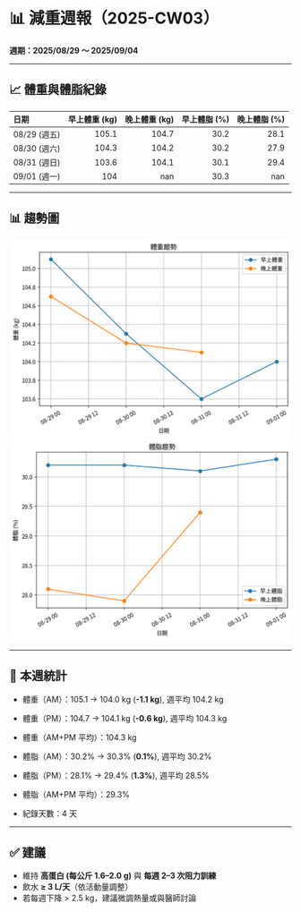 # 📊 減重週報（2025-CW03）

**週期：2025/08/29 ～ 2025/09/04**  

---

## 📈 體重與體脂紀錄

| 日期         |   早上體重 (kg) |   晚上體重 (kg) |   早上體脂 (%) |   晚上體脂 (%) |
|:-----------|------------:|------------:|-----------:|-----------:|
| 08/29 (週五) |       105.1 |       104.7 |       30.2 |       28.1 |
| 08/30 (週六) |       104.3 |       104.2 |       30.2 |       27.9 |
| 08/31 (週日) |       103.6 |       104.1 |       30.1 |       29.4 |
| 09/01 (週一) |       104   |       nan   |       30.3 |      nan   |

---

## 📊 趨勢圖

![體重趨勢](2025-CW03_weight_trend.png)
![體脂率趨勢](2025-CW03_bodyfat_trend.png)

---

## 📌 本週統計

- 體重（AM）：105.1 → 104.0 kg  (**-1.1 kg**), 週平均 104.2 kg  
- 體重（PM）：104.7 → 104.1 kg  (**-0.6 kg**), 週平均 104.3 kg  
- 體重（AM+PM 平均）：104.3 kg  

- 體脂（AM）：30.2% → 30.3%  (**0.1%**), 週平均 30.2%  
- 體脂（PM）：28.1% → 29.4%  (**1.3%**), 週平均 28.5%  
- 體脂（AM+PM 平均）：29.3%  

- 紀錄天數：4 天

---

## ✅ 建議
- 維持 **高蛋白 (每公斤 1.6–2.0 g)** 與 **每週 2–3 次阻力訓練**  
- 飲水 **≥ 3 L/天**（依活動量調整）  
- 若每週下降 > 2.5 kg，建議微調熱量或與醫師討論  
